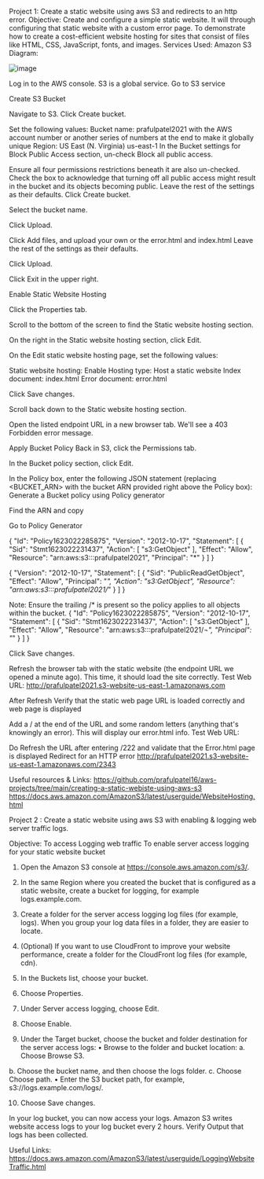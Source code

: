 Project 1: Create a static website using aws S3 and redirects to an http error.
Objective:
Create and configure a simple static website. It will through configuring that static website with a custom error page. To demonstrate how to create a cost-efficient website hosting for sites that consist of files like HTML, CSS, JavaScript, fonts, and images.
Services Used:
Amazon S3
Diagram:
 
![image](https://user-images.githubusercontent.com/85041307/121835337-492c6280-cc8e-11eb-9760-093b59c8789c.png)


Log in to the AWS console.
S3 is a global service. 
Go to S3 service
 
Create S3 Bucket
 
Navigate to S3.
Click Create bucket.
 
Set the following values:
Bucket name: prafulpatel2021 with the AWS account number or another series of numbers at the end to make it globally unique
Region: US East (N. Virginia) us-east-1
In the Bucket settings for Block Public Access section, un-check Block all public access.
 
Ensure all four permissions restrictions beneath it are also un-checked.
Check the box to acknowledge that turning off all public access might result in the bucket and its objects becoming public.
Leave the rest of the settings as their defaults.
Click Create bucket.
 
Select the bucket name.
 
Click Upload.
 

Click Add files, and upload your own or the error.html and index.html
Leave the rest of the settings as their defaults.
 
Click Upload.
 
 

Click Exit in the upper right.

Enable Static Website Hosting


Click the Properties tab.
 
Scroll to the bottom of the screen to find the Static website hosting section.
 
On the right in the Static website hosting section, click Edit.
 
On the Edit static website hosting page, set the following values:

Static website hosting: Enable
Hosting type: Host a static website
Index document: index.html
Error document: error.html
 
Click Save changes.
 
Scroll back down to the Static website hosting section.
 
Open the listed endpoint URL in a new browser tab. We'll see a 403 Forbidden error message.

 

Apply Bucket Policy
Back in S3, click the Permissions tab.
 
In the Bucket policy section, click Edit.
 
In the Policy box, enter the following JSON statement (replacing <BUCKET_ARN> with the bucket ARN provided right above the Policy box):
Generate a Bucket policy using Policy generator

Find the ARN and copy
 
Go to Policy Generator
 
 
 
 

 
{
  "Id": "Policy1623022285875",
  "Version": "2012-10-17",
  "Statement": [
    {
      "Sid": "Stmt1623022231437",
      "Action": [
        "s3:GetObject"
      ],
      "Effect": "Allow",
      "Resource": "arn:aws:s3:::prafulpatel2021",
      "Principal": "*"
    }
  ]
}





{
    "Version": "2012-10-17",
    "Statement": [
        {
            "Sid": "PublicReadGetObject",
            "Effect": "Allow",
            "Principal": "*",
            "Action": "s3:GetObject",
            "Resource": "arn:aws:s3:::prafulpatel2021/*"
        }
    ]
}
 

Note: Ensure the trailing /* is present so the policy applies to all objects within the bucket.
{
  "Id": "Policy1623022285875",
  "Version": "2012-10-17",
  "Statement": [
    {
      "Sid": "Stmt1623022231437",
      "Action": [
        "s3:GetObject"
      ],
      "Effect": "Allow",
      "Resource": "arn:aws:s3:::prafulpatel2021/*¬",
      "Principal": "*"
    }
  ]
}

Click Save changes.
 
 
 
Refresh the browser tab with the static website (the endpoint URL we opened a minute ago). This time, it should load the site correctly.
Test Web URL:
http://prafulpatel2021.s3-website-us-east-1.amazonaws.com
 
After Refresh Verify that the static web page URL is loaded correctly and web page is displayed
 
 
Add a / at the end of the URL and some random letters (anything that's knowingly an error). This will display our error.html info.
Test Web URL:
 

Do Refresh the URL after entering /222 and validate that the Error.html page is displayed
Redirect for an HTTP error
http://prafulpatel2021.s3-website-us-east-1.amazonaws.com/2343
 

Useful resources & Links:
https://github.com/prafulpatel16/aws-projects/tree/main/creating-a-static-webiste-using-aws-s3
https://docs.aws.amazon.com/AmazonS3/latest/userguide/WebsiteHosting.html


Project 2 : Create a static website using aws S3 with enabling & logging web server traffic logs.

Objective:
To access Logging web traffic
To enable server access logging for your static website bucket
1.	Open the Amazon S3 console at https://console.aws.amazon.com/s3/.
2.	In the same Region where you created the bucket that is configured as a static website, create a bucket for logging, for example logs.example.com.
 
 

3.	Create a folder for the server access logging log files (for example, logs).
When you group your log data files in a folder, they are easier to locate.
 
 
4.	(Optional) If you want to use CloudFront to improve your website performance, create a folder for the CloudFront log files (for example, cdn).
5.	In the Buckets list, choose your bucket.
 
6.	Choose Properties.
 
7.	Under Server access logging, choose Edit.
 
8.	Choose Enable.
 
9.	Under the Target bucket, choose the bucket and folder destination for the server access logs:
•	Browse to the folder and bucket location:
a.	Choose Browse S3.
 
b.	Choose the bucket name, and then choose the logs folder.
c.	Choose Choose path.
•	Enter the S3 bucket path, for example, s3://logs.example.com/logs/.
 
 

10.	Choose Save changes.
 
In your log bucket, you can now access your logs. Amazon S3 writes website access logs to your log bucket every 2 hours.
Verify Output that logs has been collected.
 


Useful Links:
https://docs.aws.amazon.com/AmazonS3/latest/userguide/LoggingWebsiteTraffic.html

